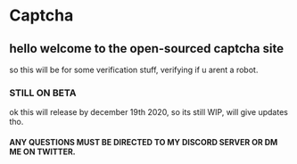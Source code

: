 # Captcha

## hello welcome to the open-sourced captcha site

so this will be for some verification stuff, verifying if u arent a robot.

### STILL ON BETA
ok this will release by december 19th 2020, so its still WIP, will give updates tho.

#### ANY QUESTIONS MUST BE DIRECTED TO MY DISCORD SERVER OR DM ME ON TWITTER.
